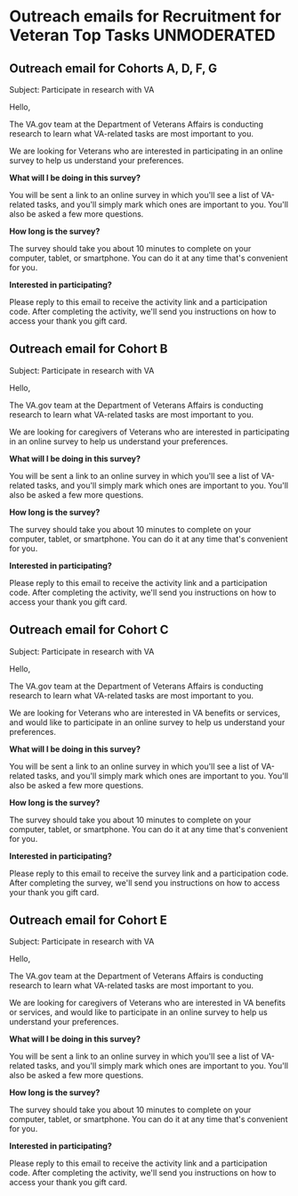 # Outreach emails for Recruitment for Veteran Top Tasks UNMODERATED 

## Outreach email for Cohorts A, D, F, G

Subject: Participate in research with VA

Hello,

The VA.gov team at the Department of Veterans Affairs is conducting research to learn what VA-related tasks are most important to you.

We are looking for Veterans who are interested in participating in an online survey to help us understand your preferences.

**What will I be doing in this survey?**

You will be sent a link to an online survey in which you'll see a list of VA-related tasks, and you'll simply mark which ones are important to you. You'll also be asked a few more questions.

**How long is the survey?**

The survey should take you about 10 minutes to complete on your computer, tablet, or smartphone. You can do it at any time that's convenient for you.

**Interested in participating?** 

Please reply to this email to receive the activity link and a participation code. After completing the activity, we'll send you instructions on how to access your thank you gift card.

## Outreach email for Cohort B

Subject: Participate in research with VA

Hello,

The VA.gov team at the Department of Veterans Affairs is conducting research to learn what VA-related tasks are most important to you.

We are looking for caregivers of Veterans who are interested in participating in an online survey to help us understand your preferences.

**What will I be doing in this survey?** 

You will be sent a link to an online survey in which you'll see a list of VA-related tasks, and you'll simply mark which ones are important to you. You'll also be asked a few more questions.

**How long is the survey?** 

The survey should take you about 10 minutes to complete on your computer, tablet, or smartphone. You can do it at any time that's convenient for you.

**Interested in participating?** 

Please reply to this email to receive the activity link and a participation code. After completing the activity, we'll send you instructions on how to access your thank you gift card.

## Outreach email for Cohort C

Subject: Participate in research with VA

Hello,

The VA.gov team at the Department of Veterans Affairs is conducting research to learn what VA-related tasks are most important to you.

We are looking for Veterans who are interested in VA benefits or services, and would like to participate in an online survey to help us understand your preferences. 

**What will I be doing in this survey?** 

You will be sent a link to an online survey in which you'll see a list of VA-related tasks, and you'll simply mark which ones are important to you. You'll also be asked a few more questions.

**How long is the survey?** 

The survey should take you about 10 minutes to complete on your computer, tablet, or smartphone. You can do it at any time that's convenient for you.

**Interested in participating?** 

Please reply to this email to receive the survey link and a participation code. After completing the survey, we'll send you instructions on how to access your thank you gift card.

## Outreach email for Cohort E

Subject: Participate in research with VA

Hello,

The VA.gov team at the Department of Veterans Affairs is conducting research to learn what VA-related tasks are most important to you.

We are looking for caregivers of Veterans who are interested in VA benefits or services, and would like to participate in an online survey to help us understand your preferences. 

**What will I be doing in this survey?** 

You will be sent a link to an online survey in which you'll see a list of VA-related tasks, and you'll simply mark which ones are important to you. You'll also be asked a few more questions.

**How long is the survey?** 

The survey should take you about 10 minutes to complete on your computer, tablet, or smartphone. You can do it at any time that's convenient for you.

**Interested in participating?** 

Please reply to this email to receive the activity link and a participation code. After completing the activity, we'll send you instructions on how to access your thank you gift card.
